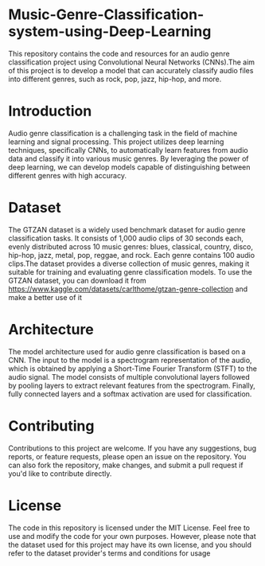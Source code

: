 # Music-Genre-Classification-system-using-Deep-Learning

This repository contains the code and resources for an audio genre classification project using Convolutional Neural Networks (CNNs).The aim of this project is to develop a model that can accurately classify audio files into different genres, such as rock, pop, jazz, hip-hop, and more.

# Introduction
Audio genre classification is a challenging task in the field of machine learning and signal processing. This project utilizes deep learning techniques, specifically CNNs, to automatically learn features from audio data and classify it into various music genres. By leveraging the power of deep learning, we can develop models capable of distinguishing between different genres with high accuracy.

# Dataset
The GTZAN dataset is a widely used benchmark dataset for audio genre classification tasks. It consists of 1,000 audio clips of 30 seconds each, evenly distributed across 10 music genres: blues, classical, country, disco, hip-hop, jazz, metal, pop, reggae, and rock. Each genre contains 100 audio clips.The dataset provides a diverse collection of music genres, making it suitable for training and evaluating genre classification models.
To use the GTZAN dataset, you can download it from https://www.kaggle.com/datasets/carlthome/gtzan-genre-collection and make a better use of it 

# Architecture
The model architecture used for audio genre classification is based on a CNN. The input to the model is a spectrogram representation of the audio, which is obtained by applying a Short-Time Fourier Transform (STFT) to the audio signal. The model consists of multiple convolutional layers followed by pooling layers to extract relevant features from the spectrogram. Finally, fully connected layers and a softmax activation are used for classification.

# Contributing
Contributions to this project are welcome. If you have any suggestions, bug reports, or feature requests, please open an issue on the repository. You can also fork the repository, make changes, and submit a pull request if you'd like to contribute directly.

# License 
The code in this repository is licensed under the MIT License. Feel free to use and modify the code for your own purposes. However, please note that the dataset used for this project may have its own license, and you should refer to the dataset provider's terms and conditions for usage
